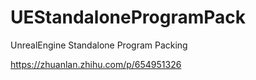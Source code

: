 # UEStandaloneProgramPack
UnrealEngine Standalone Program Packing

https://zhuanlan.zhihu.com/p/654951326
